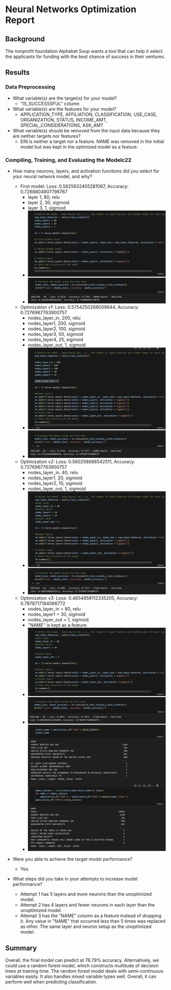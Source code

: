 # Neural Networks Optimization Report

## Background
The nonprofit foundation Alphabet Soup wants a tool that can help it select the applicants for funding with the best chance of success in their ventures.

## Results
### Data Preprocessing
- What variable(s) are the target(s) for your model?
    - "IS_SUCCESSSFUL" column
- What variable(s) are the features for your model?
    -  APPLICATION_TYPE, AFFILIATION, CLASSIFICATION, USE_CASE, ORGANIZATION, STATUS, INCOME_AMT, SPECIAL_CONSIDERATIONS, ASK_AMT
- What variable(s) should be removed from the input data because they are neither targets nor features?
    - EIN is neither a target nor a feature. NAME was removed in the initial model but was kept in the optimized model as a feature. 
### Compiling, Training, and Evaluating the Modelc22
- How many neurons, layers, and activation functions did you select for your neural network model, and why?
    - First model: Loss: 0.5625632405281067, Accuracy: 0.7268804907798767
        - layer 1, 80, relu
        - layer 2, 30, sigmoid
        - layer 3, 1, sigmoid
        - ![photo1](https://github.com/tinyspider/deep-learning-challenge/blob/main/Result/Photos/1%20(1).png)
        - ![photo1](https://github.com/tinyspider/deep-learning-challenge/blob/main/Result/Photos/1%20(2).png)
    - Optimization v1: Loss: 0.5754250288009644, Accuracy: 0.7276967763900757
        - nodes_layer_in, 200, relu
        - nodes_layer1, 200, sigmoid
        - nodes_layer2, 100, sigmoid
        - nodes_layer3, 50, sigmoid
        - nodes_layer4, 25, sigmoid
        - nodes_layer_out, 1, sigmoid
        - ![photo1](https://github.com/tinyspider/deep-learning-challenge/blob/main/Result/Photos/2%20(1).png)
        - ![photo1](https://github.com/tinyspider/deep-learning-challenge/blob/main/Result/Photos/2%20(2).png)
    - Optimization v2: Loss: 0.560258686542511, Accuracy: 0.7276967763900757
        - nodes_layer_in, 40, relu
        - nodes_layer1, 20, sigmoid
        - nodes_layer2, 10, sigmoid
        - nodes_layer_out, 1, sigmoid
        - ![photo1](https://github.com/tinyspider/deep-learning-challenge/blob/main/Result/Photos/3%20(1).png)
        - ![photo1](https://github.com/tinyspider/deep-learning-challenge/blob/main/Result/Photos/3%20(2).png)
    - Optimization v3: Loss: 0.4654858112335205, Accuracy: 0.7878717184066772
        - nodes_layer_in = 80, relu
        - nodes_layer1 = 30, sigmoid
        - nodes_layer_out = 1, sigmoid
        - "NAME" is kept as a feature. 
        - ![photo1](https://github.com/tinyspider/deep-learning-challenge/blob/main/Result/Photos/4%20(1).png)
        - ![photo1](https://github.com/tinyspider/deep-learning-challenge/blob/main/Result/Photos/4%20(2).png)
        - ![photo1](https://github.com/tinyspider/deep-learning-challenge/blob/main/Result/Photos/name.png)
        
- Were you able to achieve the target model performance?
    - Yes. 
- What steps did you take in your attempts to increase model performance?
    - Attempt 1 has 5 layers and more neurons than the unoptimized model.
    - Attempt 2 has 4 layers and fewer neurons in each layer than the unoptimized model.
    - Attempt 3 has the "NAME" column as a feature instead of dropping it. Any value in "NAME" that occurred less than 5 times was replaced as other. The same layer and neuron setup as the unoptimized model.
## Summary

Overall, the final model can predict at 78.79% accuracy.
Alternatively, we could use a random forest model, which constructs multitude of decision trees at training time. The random forest model deals with semi-continuous variables easily. It also handles mixed variable types well. Overall, it can perform well when predicting classification. 
